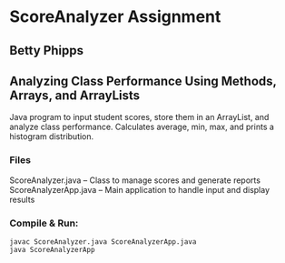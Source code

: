 # ScoreAnalyzer Assignment
## Betty Phipps
## Analyzing Class Performance Using Methods, Arrays, and ArrayLists

Java program to input student scores, store them in an ArrayList, and analyze class performance. Calculates average, min, max, and prints a histogram distribution.

### Files
ScoreAnalyzer.java – Class to manage scores and generate reports
ScoreAnalyzerApp.java – Main application to handle input and display results

### Compile & Run:
    javac ScoreAnalyzer.java ScoreAnalyzerApp.java
    java ScoreAnalyzerApp
